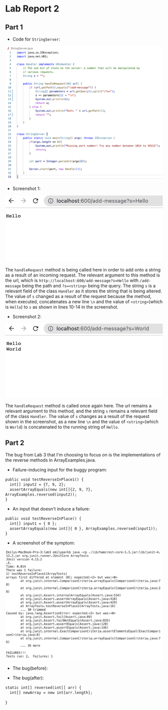 # Lab Report 2

## Part 1

* Code for `StringServer`:

![Image](stringservercode.png)

* Screenshot 1:

![Image](firstrequest.png)

The `handleRequest` method is being called here in order to add onto a string as a result of an incoming request. The relevant argument to this method is the url, which is `http://localhost:600/add-message?s=Hello` with `/add-message` being the path and `?s=<string>` being the query. The string `s` is a relevant field of the class `Handler` as it stores the string that is being altered. The value of `s` changed as a result of the request because the method, when executed, concatenates a new line `\n` and the value of `<string>`(which is `Hello`) to `s` as shown in lines 10-14 in the screenshot.

* Screenshot 2:

![Image](secondrequest.png)

The `handleRequest` method is called once again here. The url remains a relevant argument to this method, and the string `s` remains a relevant field of the class `Handler`. The value of `s` changes as a result of the request shown in the screenshot, as a new line `\n` and the value of `<string>`(which is `World`) is concatenated to the running string of `Hello`.

## Part 2

The bug from Lab 3 that I'm choosing to focus on is the implementations of the reverse methods in ArrayExamples.java.

* Failure-inducing input for the buggy program:

```@Test
public void testReverseInPlace1() {
  int[] input2 = {7, 9, 2};
  assertArrayEquals(new int[]{2, 9, 7}, ArrayExamples.reversed(input2));
}
```
* An input that doesn't induce a failure:
```@Test
public void testReverseInPlace() {
  int[] input1 = { 0 };
  assertArrayEquals(new int[]{ 0 }, ArrayExamples.reversed(input1));
}
```

* A screenshot of the symptom:

![Image](lab3bugsymptom.png)

* The bug(before):

* The bug(after):

```
static int[] reversed(int[] arr) {
  int[] newArray = new int[arr.length];
  
}
```


